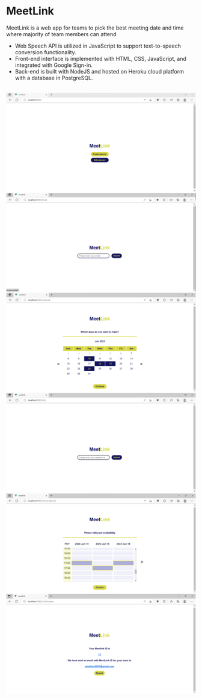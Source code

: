 # MeetLink

<div>MeetLink is a web app for teams to pick the best meeting date and time where majority of team members can attend</div>
<ul>
  <li>Web Speech API is utilized in JavaScript to support text-to-speech conversion functionality.</li>
  <li>Front-end interface is implemented with HTML, CSS, JavaScript, and integrated with Google Sign-in.</li>
  <li>Back-end is built with NodeJS and hosted on Heroku cloud platform with a database in PostgreSQL.</li>
</ul>
<br/>
<img src="demo/homepage.png">
<br/>
<img src="demo/email.png">
<br/>
<img src="demo/calendar.png">
<br/>
<img src="demo/edit.png">
<br/>
<img src="demo/schedule.png">
<br/>
<img src="demo/confirmation.png">
